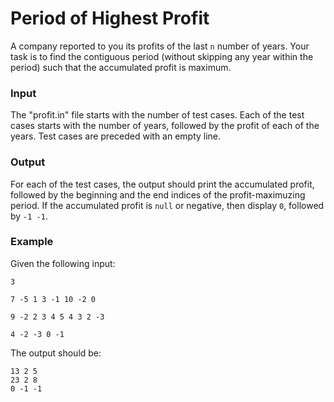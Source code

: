 # Period of Highest Profit

A company reported to you its profits of the last `n` number of years. Your task is to find the contiguous period (without skipping any year within the period) such that the accumulated profit is maximum.

### Input
The "profit.in" file starts with the number of test cases. Each of the test cases starts with the number of years, followed by the profit of each of the years. Test cases are preceded with an empty line.

### Output
For each of the test cases, the output should print the accumulated profit, followed by the beginning and the end indices of the profit-maximuzing period. If the accumulated profit is `null` or negative, then display `0`, followed by `-1 -1`.

### Example
Given the following input:
```
3

7 -5 1 3 -1 10 -2 0

9 -2 2 3 4 5 4 3 2 -3

4 -2 -3 0 -1
```

The output should be:
```
13 2 5
23 2 8
0 -1 -1
```
